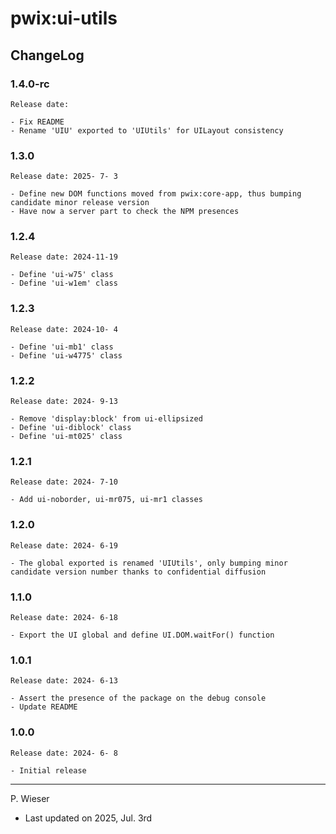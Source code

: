 # pwix:ui-utils

## ChangeLog

### 1.4.0-rc

    Release date: 

    - Fix README
    - Rename 'UIU' exported to 'UIUtils' for UILayout consistency

### 1.3.0

    Release date: 2025- 7- 3

    - Define new DOM functions moved from pwix:core-app, thus bumping candidate minor release version
    - Have now a server part to check the NPM presences

### 1.2.4

    Release date: 2024-11-19

    - Define 'ui-w75' class
    - Define 'ui-w1em' class

### 1.2.3

    Release date: 2024-10- 4

    - Define 'ui-mb1' class
    - Define 'ui-w4775' class

### 1.2.2

    Release date: 2024- 9-13

    - Remove 'display:block' from ui-ellipsized
    - Define 'ui-diblock' class
    - Define 'ui-mt025' class

### 1.2.1

    Release date: 2024- 7-10

    - Add ui-noborder, ui-mr075, ui-mr1 classes

### 1.2.0

    Release date: 2024- 6-19

    - The global exported is renamed 'UIUtils', only bumping minor candidate version number thanks to confidential diffusion

### 1.1.0

    Release date: 2024- 6-18

    - Export the UI global and define UI.DOM.waitFor() function

### 1.0.1

    Release date: 2024- 6-13

    - Assert the presence of the package on the debug console
    - Update README

### 1.0.0

    Release date: 2024- 6- 8

    - Initial release

---
P. Wieser
- Last updated on 2025, Jul. 3rd